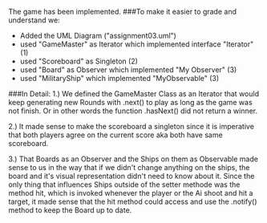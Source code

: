 The game has been implemented.
###To make it easier to grade and understand we:
- Added the UML Diagram ("assignment03.uml")
- used "GameMaster" as Iterator which implemented interface "Iterator" (1)
- used "Scoreboard" as Singleton (2)
- used "Board" as Observer which implemented "My Observer" (3)
- used "MilitaryShip" which implemented "MyObservable" (3)

###In Detail:
1.)  We defined the GameMaster Class as an Iterator that would keep
generating new Rounds with .next() to play as long as the game was
not finish. Or in other words the function .hasNext() did not return
a winner.

2.) It made sense to make the scoreboard a singleton since it is
imperative that both players agree on the current score aka both
have same scoreboard.

3.) That Boards as an Observer and the Ships on them as Observable
made sense to us in the way that if we didn't change anything on
the ships, the board and it's visual representation didn't need
to know about it. Since the only thing that influences Ships outside
of the setter methode was the method hit, which is invoked whenever
the player or the Ai shoot and hit a target, it made sense that the
hit method could access and use the .notify() method to keep the Board
up to date.

